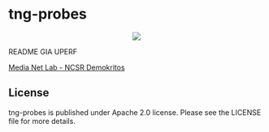 # tng-probes

<p align="center"><img src="https://github.com/sonata-nfv/tng-api-gtw/wiki/images/sonata-5gtango-logo-500px.png" /></p>

README GIA UPERF

[Media Net Lab - NCSR Demokritos](http://www.medianetlab.gr/)

License
----

tng-probes is published under Apache 2.0 license. Please see the LICENSE file for more details.

